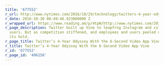 ```yaml
---
title: '677552'
r_url: http://www.nytimes.com/2016/10/29/technology/twitters-4-year-odyssey-with-the-6-second-video-app-vine.html
r_date: 2016-10-30 08:49:46.923000000 Z
r_wrapped_url: https://www.reading.am/p/4tpW/http://www.nytimes.com/2016/10/29/technology/twitters-4-year-odyssey-with-the-6-second-video-app-vine.html
r_page_description: Twitter built up Vine to leapfrog Instagram and cultivated star
  users. But as competition stiffened, and employees and users peeled off, Vine lost
  its hold.
r_page_title: Twitter’s 4-Year Odyssey With the 6-Second Video App Vine
r_title: Twitter’s 4-Year Odyssey With the 6-Second Video App Vine
r_id: '677552'
r_page_id: '496158'
---
```


